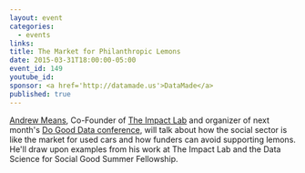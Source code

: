 ```yaml
---
layout: event
categories: 
  - events
links:
title: The Market for Philanthropic Lemons
date: 2015-03-31T18:00:00-05:00
event_id: 149
youtube_id: 
sponsor: <a href='http://datamade.us'>DataMade</a>
published: true
---
```


[Andrew Means](https://twitter.com/meansandrew), Co-Founder of [The Impact Lab](http://www.theimpactlab.co/) and organizer of next month's [Do Good Data conference](http://dogooddata.com/), will talk about how the social sector is like the market for used cars and how funders can avoid supporting lemons. He'll draw upon  examples from his work at The Impact Lab and the Data Science for Social Good Summer Fellowship.
